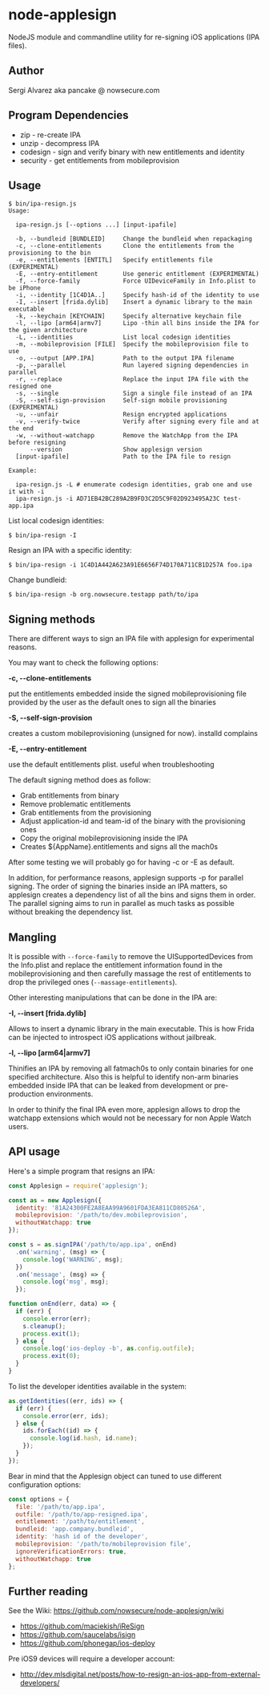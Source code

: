 node-applesign
===============

NodeJS module and commandline utility for re-signing iOS applications (IPA files).

Author
------

Sergi Alvarez aka pancake @ nowsecure.com

Program Dependencies
--------------------

* zip      - re-create IPA
* unzip    - decompress IPA
* codesign - sign and verify binary with new entitlements and identity
* security - get entitlements from mobileprovision

Usage
-----

	$ bin/ipa-resign.js
	Usage:

	  ipa-resign.js [--options ...] [input-ipafile]

	  -b, --bundleid [BUNDLEID]     Change the bundleid when repackaging
	  -c, --clone-entitlements      Clone the entitlements from the provisioning to the bin
	  -e, --entitlements [ENTITL]   Specify entitlements file (EXPERIMENTAL)
	  -E, --entry-entitlement       Use generic entitlement (EXPERIMENTAL)
	  -f, --force-family            Force UIDeviceFamily in Info.plist to be iPhone
	  -i, --identity [1C4D1A..]     Specify hash-id of the identity to use
	  -I, --insert [frida.dylib]    Insert a dynamic library to the main executable
	  -k, --keychain [KEYCHAIN]     Specify alternative keychain file
	  -l, --lipo [arm64|armv7]      Lipo -thin all bins inside the IPA for the given architecture
	  -L, --identities              List local codesign identities
	  -m, --mobileprovision [FILE]  Specify the mobileprovision file to use
	  -o, --output [APP.IPA]        Path to the output IPA filename
	  -p, --parallel                Run layered signing dependencies in parallel
	  -r, --replace                 Replace the input IPA file with the resigned one
	  -s, --single                  Sign a single file instead of an IPA
	  -S, --self-sign-provision     Self-sign mobile provisioning (EXPERIMENTAL)
	  -u, --unfair                  Resign encrypted applications
	  -v, --verify-twice            Verify after signing every file and at the end
	  -w, --without-watchapp        Remove the WatchApp from the IPA before resigning
	      --version                 Show applesign version
	  [input-ipafile]               Path to the IPA file to resign

	Example:

	  ipa-resign.js -L # enumerate codesign identities, grab one and use it with -i
	  ipa-resign.js -i AD71EB42BC289A2B9FD3C2D5C9F02D923495A23C test-app.ipa

List local codesign identities:

	$ bin/ipa-resign -I

Resign an IPA with a specific identity:

	$ bin/ipa-resign -i 1C4D1A442A623A91E6656F74D170A711CB1D257A foo.ipa

Change bundleid:

	$ bin/ipa-resign -b org.nowsecure.testapp path/to/ipa

Signing methods
---------------

There are different ways to sign an IPA file with applesign for experimental reasons.

You may want to check the following options:

**-c, --clone-entitlements**

put the entitlements embedded inside the signed mobileprovisioning file provided by the user as the default ones to sign all the binaries

**-S, --self-sign-provision**

creates a custom mobileprovisioning (unsigned for now). installd complains

**-E, --entry-entitlement**

use the default entitlements plist. useful when troubleshooting

The default signing method does as follow:

* Grab entitlements from binary
* Remove problematic entitlements
* Grab entitlements from the provisioning
* Adjust application-id and team-id of the binary with the provisioning ones
* Copy the original mobileprovisioning inside the IPA
* Creates ${AppName}.entitlements and signs all the mach0s

After some testing we will probably go for having -c or -E as default.

In addition, for performance reasons, applesign supports -p for parallel signing. The order of signing the binaries inside an IPA matters, so applesign creates a dependency list of all the bins and signs them in order. The parallel signing aims to run in parallel as much tasks as possible without breaking the dependency list.

Mangling
--------

It is possible with `--force-family` to remove the UISupportedDevices from the Info.plist and replace the entitlement information found in the mobileprovisioning and then carefully massage the rest of entitlements to drop the privileged ones (`--massage-entitlements`).

Other interesting manipulations that can be done in the IPA are:

**-I, --insert [frida.dylib]**

Allows to insert a dynamic library in the main executable. This is how Frida can be injected to introspect iOS applications without jailbreak.

**-l, --lipo [arm64|armv7]**

Thinifies an IPA by removing all fatmach0s to only contain binaries for one specified architecture. Also this is helpful to identify non-arm binaries embedded inside IPA that can be leaked from development or pre-production environments.

In order to thinify the final IPA even more, applesign allows to drop the watchapp extensions which would not be necessary for non Apple Watch users.

API usage
---------

Here's a simple program that resigns an IPA:

```js
const Applesign = require('applesign');

const as = new Applesign({
  identity: '81A24300FE2A8EAA99A9601FDA3EA811CD80526A',
  mobileprovision: '/path/to/dev.mobileprovision',
  withoutWatchapp: true
});

const s = as.signIPA('/path/to/app.ipa', onEnd)
  .on('warning', (msg) => {
    console.log('WARNING', msg);
  })
  .on('message', (msg) => {
    console.log('msg', msg);
  });

function onEnd(err, data) => {
  if (err) {
    console.error(err);
    s.cleanup();
    process.exit(1);
  } else {
    console.log('ios-deploy -b', as.config.outfile);
    process.exit(0);
  }
}

```

To list the developer identities available in the system:

```js
as.getIdentities((err, ids) => {
  if (err) {
    console.error(err, ids);
  } else {
    ids.forEach((id) => {
      console.log(id.hash, id.name);
    });
  }
});
```

Bear in mind that the Applesign object can tuned to use different
configuration options:

```js
const options = {
  file: '/path/to/app.ipa',
  outfile: '/path/to/app-resigned.ipa',
  entitlement: '/path/to/entitlement',
  bundleid: 'app.company.bundleid',
  identity: 'hash id of the developer',
  mobileprovision: '/path/to/mobileprovision file',
  ignoreVerificationErrors: true,
  withoutWatchapp: true
};
```

Further reading
---------------

See the Wiki: https://github.com/nowsecure/node-applesign/wiki

* https://github.com/maciekish/iReSign
* https://github.com/saucelabs/isign
* https://github.com/phonegap/ios-deploy

Pre iOS9 devices will require a developer account:

* http://dev.mlsdigital.net/posts/how-to-resign-an-ios-app-from-external-developers/
